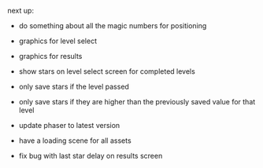 next up:
- do something about all the magic numbers for positioning
- graphics for level select
- graphics for results

- show stars on level select screen for completed levels
- only save stars if the level passed
- only save stars if they are higher than the previously saved value for that level

- update phaser to latest version

- have a loading scene for all assets

- fix bug with last star delay on results screen
